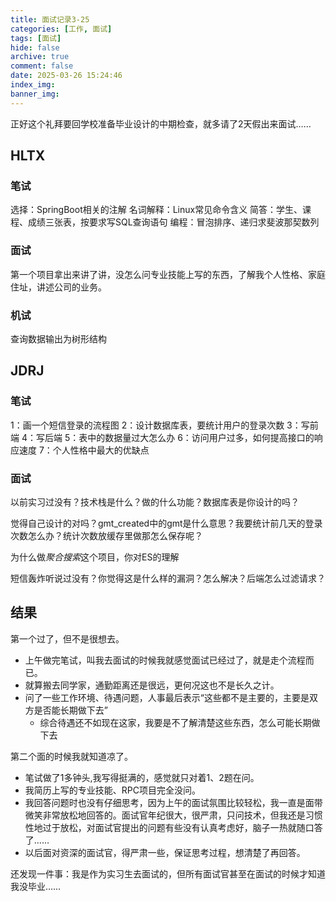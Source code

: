 ```yaml
---
title: 面试记录3-25
categories: [工作, 面试]
tags: [面试]
hide: false
archive: true
comment: false
date: 2025-03-26 15:24:46
index_img:
banner_img:
---
```

正好这个礼拜要回学校准备毕业设计的中期检查，就多请了2天假出来面试……
<!-- more -->

## HLTX
### 笔试
选择：SpringBoot相关的注解
名词解释：Linux常见命令含义
简答：学生、课程、成绩三张表，按要求写SQL查询语句
编程：冒泡排序、递归求斐波那契数列
### 面试
第一个项目拿出来讲了讲，没怎么问专业技能上写的东西，了解我个人性格、家庭住址，讲述公司的业务。
### 机试
查询数据输出为树形结构

## JDRJ
### 笔试

1：画一个短信登录的流程图
2：设计数据库表，要统计用户的登录次数
3：写前端
4：写后端
5：表中的数据量过大怎么办
6：访问用户过多，如何提高接口的响应速度
7：个人性格中最大的优缺点

### 面试

以前实习过没有？技术栈是什么？做的什么功能？数据库表是你设计的吗？

觉得自己设计的对吗？gmt_created中的gmt是什么意思？我要统计前几天的登录次数怎么办？统计次数放缓存里做那怎么保存呢？

为什么做*聚合搜索*这个项目，你对ES的理解

短信轰炸听说过没有？你觉得这是什么样的漏洞？怎么解决？后端怎么过滤请求？



## 结果

第一个过了，但不是很想去。

- 上午做完笔试，叫我去面试的时候我就感觉面试已经过了，就是走个流程而已。
- 就算搬去同学家，通勤距离还是很远，更何况这也不是长久之计。
- 问了一些工作环境、待遇问题，人事最后表示“这些都不是主要的，主要是双方是否能长期做下去”
  - 综合待遇还不如现在这家，我要是不了解清楚这些东西，怎么可能长期做下去

第二个面的时候我就知道凉了。

- 笔试做了1多钟头,我写得挺满的，感觉就只对着1、2题在问。
- 我简历上写的专业技能、RPC项目完全没问。
- 我回答问题时也没有仔细思考，因为上午的面试氛围比较轻松，我一直是面带微笑非常放松地回答的。面试官年纪很大，很严肃，只问技术，但我还是习惯性地过于放松，对面试官提出的问题有些没有认真考虑好，脑子一热就随口答了……
- 以后面对资深的面试官，得严肃一些，保证思考过程，想清楚了再回答。

还发现一件事：我是作为实习生去面试的，但所有面试官甚至在面试的时候才知道我没毕业……